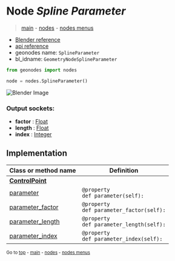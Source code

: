 # Node *Spline Parameter*

> [main](../index.md) - [nodes](nodes.md) - [nodes menus](nodes_menus.md)

- [Blender reference](https://docs.blender.org/manual/en/latest/modeling/geometry_nodes/curve/spline_parameter.html)
- [api reference](https://docs.blender.org/api/current/bpy.types.GeometryNodeSplineParameter.html)
- geonodes name: `SplineParameter`
- bl_idname: `GeometryNodeSplineParameter`

```python
from geonodes import nodes

node = nodes.SplineParameter()
```

![Blender Image](https://docs.blender.org/manual/en/latest/_images/node-types_GeometryNodeSplineParameter.webp)

### Output sockets:

- **factor** : [Float](Float.md)
- **length** : [Float](Float.md)
- **index** : [Integer](Integer.md)

## Implementation

| Class or method name | Definition |
|----------------------|------------|
| **[ControlPoint](ControlPoint.md)** |
| [parameter](ControlPoint.md#parameter) | `@property`<br> `def parameter(self):` |
| [parameter_factor](ControlPoint.md#parameter_factor) | `@property`<br> `def parameter_factor(self):` |
| [parameter_length](ControlPoint.md#parameter_length) | `@property`<br> `def parameter_length(self):` |
| [parameter_index](ControlPoint.md#parameter_index) | `@property`<br> `def parameter_index(self):` |

<sub>Go to [top](#node-Spline-Parameter) - [main](../index.md) - [nodes](nodes.md) - [nodes menus](nodes_menus.md)</sub>

